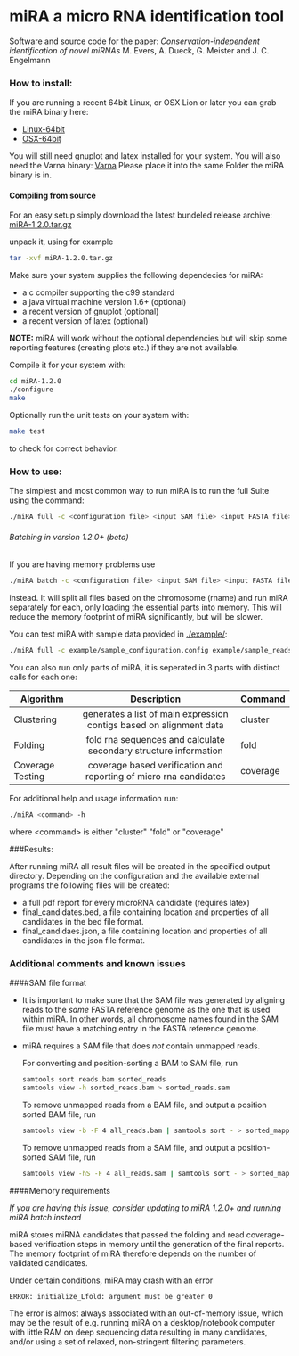 miRA a micro RNA identification tool
=========

Software and source code for the paper:
*Conservation-independent identification of novel miRNAs*
M. Evers, A. Dueck, G. Meister and J. C. Engelmann

### How to install:

If you are running a recent 64bit Linux, or OSX Lion or later you can grab the miRA binary here:

- [Linux-64bit](bin/miRA-Linux-64bit)
- [OSX-64bit](bin/miRA-OSX-64bit)

You will still need gnuplot and latex installed for your system. 
You will also need the Varna binary: [Varna](VARNAv3-91.jar)
Please place it into the same Folder the miRA binary is in. 

#### Compiling from source

For an easy setup simply download the 
latest bundeled release archive: [miRA-1.2.0.tar.gz](miRA-1.2.0.tar.gz)


unpack it, using for example
```sh
tar -xvf miRA-1.2.0.tar.gz
```
Make sure your system supplies the following dependecies for miRA:

- a c compiler supporting the c99 standard
- a java virtual machine version 1.6+ (optional)
- a recent version of gnuplot (optional)
- a recent version of latex (optional)

**NOTE:** miRA will work without the optional dependencies but will skip some reporting features (creating plots etc.) if they are not available.

Compile it for your system with:
```sh
cd miRA-1.2.0
./configure
make
```

Optionally run the unit tests on your system with: 
```sh
make test
```
to check for correct behavior.




### How to use:

The simplest and most common way to run miRA is to run the full Suite using the command:
```sh
./miRA full -c <configuration file> <input SAM file> <input FASTA file> <output directory>
```
###### Batching in version 1.2.0+ (beta)
If you are having memory problems use 
```sh
./miRA batch -c <configuration file> <input SAM file> <input FASTA file> <output directory>
```
instead. 
It will split all files based on the chromosome (rname) and run miRA separately for each, only loading the essential parts into memory. 
This will reduce the memory footprint of miRA significantly, but will be slower. 


You can test miRA with sample data provided in [./example/](example):
```sh
./miRA full -c example/sample_configuration.config example/sample_reads.sam example/sample_sequence.fasta example/sample_output/
```

You can also run only parts of miRA, it is seperated in 3 parts with distinct calls for each one:

| Algorithm        | Description           | Command  |
| ------------- |:-------------:| :--------------|
| Clustering     | generates a list of main expression contigs based on alignment data| cluster |
| Folding    | fold rna sequences and calculate secondary structure information      |   fold |
| Coverage Testing | coverage based verification and reporting of micro rna candidates     |    coverage | 

For additional help and usage information run:
```sh
./miRA <command> -h
```
where <command\> is either "cluster" "fold" or "coverage"

###Results:

After running miRA all result files will be created in the specified output directory. Depending on the configuration and the available external programs the following files will be created:

- a full pdf report for every microRNA candidate (requires latex)
- final_candidates.bed, a file containing location and properties of all candidates in the bed file format.
- final_candidaes.json, a file containing location and properties of all candidates in the json file format.


### Additional comments and known issues

####SAM file format

* It is important to make sure that the SAM file was generated by aligning reads to the _same_ FASTA reference genome as the one that is used within miRA. In other words, all chromosome names found in the SAM file must have a matching entry in the FASTA reference genome.    
* miRA requires a SAM file that does _not_ contain unmapped reads. 
    
    For converting and position-sorting a BAM to SAM file, run
    ```sh
    samtools sort reads.bam sorted_reads
    samtools view -h sorted_reads.bam > sorted_reads.sam
    ```

    To remove unmapped reads from a BAM file, and output a position sorted BAM file, run
    ```sh
    samtools view -b -F 4 all_reads.bam | samtools sort - > sorted_mapped_reads
    ```

    To remove unmapped reads from a SAM file, and output a position-sorted SAM file, run
    ```sh
    samtools view -hS -F 4 all_reads.sam | samtools sort - > sorted_mapped_reads
    ```

####Memory requirements

*If you are having this issue, consider updating to miRA 1.2.0+ and running miRA batch instead*

miRA stores miRNA candidates that passed the folding and read coverage-based verification steps in memory until the generation of the final reports. The memory footprint of miRA therefore depends on the number of validated candidates. 

Under certain conditions, miRA may crash with an error
```sh
ERROR: initialize_Lfold: argument must be greater 0
```  
The error is almost always associated with an out-of-memory issue, which may be the result of e.g. running miRA on a desktop/notebook computer with little RAM on deep sequencing data resulting in many candidates, and/or using a set of relaxed, non-stringent filtering parameters.

